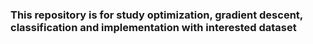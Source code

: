 ### This repository is for study optimization, gradient descent, classification and implementation with interested dataset